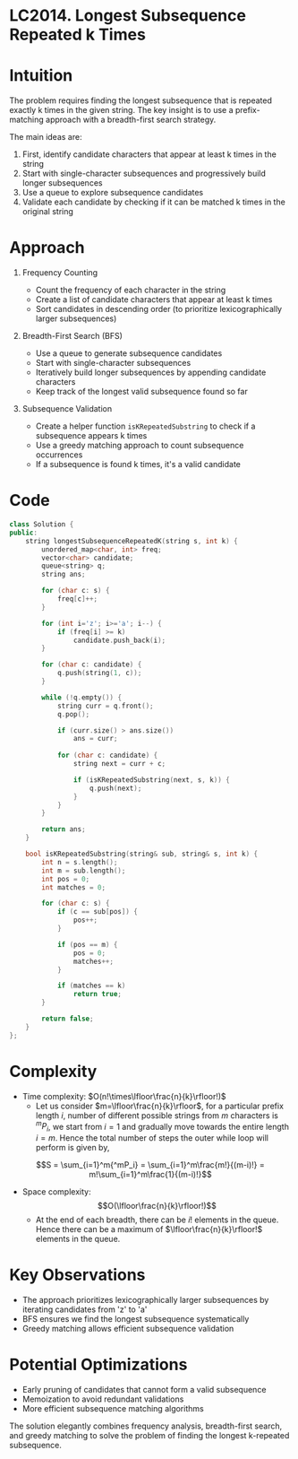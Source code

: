 LC2014. Longest Subsequence Repeated k Times
============================================

# Intuition
The problem requires finding the longest subsequence that is repeated exactly k times in the given string. The key insight is to use a prefix-matching approach with a breadth-first search strategy. 

The main ideas are:
1. First, identify candidate characters that appear at least k times in the string
2. Start with single-character subsequences and progressively build longer subsequences
3. Use a queue to explore subsequence candidates
4. Validate each candidate by checking if it can be matched k times in the original string

# Approach
1. Frequency Counting
   - Count the frequency of each character in the string
   - Create a list of candidate characters that appear at least k times
   - Sort candidates in descending order (to prioritize lexicographically larger subsequences)

2. Breadth-First Search (BFS)
   - Use a queue to generate subsequence candidates
   - Start with single-character subsequences
   - Iteratively build longer subsequences by appending candidate characters
   - Keep track of the longest valid subsequence found so far

3. Subsequence Validation
   - Create a helper function `isKRepeatedSubstring` to check if a subsequence appears k times
   - Use a greedy matching approach to count subsequence occurrences
   - If a subsequence is found k times, it's a valid candidate

# Code

```C++ []
class Solution {
public:
    string longestSubsequenceRepeatedK(string s, int k) {
        unordered_map<char, int> freq;
        vector<char> candidate;
        queue<string> q;
        string ans;

        for (char c: s) {
            freq[c]++;
        }

        for (int i='z'; i>='a'; i--) {
            if (freq[i] >= k)
                candidate.push_back(i);
        }

        for (char c: candidate) {
            q.push(string(1, c));
        }

        while (!q.empty()) {
            string curr = q.front();
            q.pop();

            if (curr.size() > ans.size()) 
                ans = curr;
            
            for (char c: candidate) {
                string next = curr + c;

                if (isKRepeatedSubstring(next, s, k)) {
                    q.push(next);
                }
            }
        }

        return ans;
    }

    bool isKRepeatedSubstring(string& sub, string& s, int k) {
        int n = s.length();
        int m = sub.length();
        int pos = 0;
        int matches = 0;

        for (char c: s) {
            if (c == sub[pos]) {
                pos++;
            }

            if (pos == m) {
                pos = 0;
                matches++;
            }

            if (matches == k) 
                return true;
        }

        return false;
    }
};
```

# Complexity
- Time complexity: $O(n!\times\lfloor\frac{n}{k}\rfloor!)$
    - Let us consider $m=\lfloor\frac{n}{k}\rfloor$, for a particular prefix length $i$, number of different possible strings from $m$ characters is $^mP_i$, we start from $i=1$ and gradually move towards the entire length $i=m$. Hence the total number of steps the outer while loop will perform is given by, 

$$S = \sum_{i=1}^m{^mP_i} = \sum_{i=1}^m\frac{m!}{(m-i)!} = m!\sum_{i=1}^m\frac{1}{(m-i)!}$$

- Space complexity: $$O(\lfloor\frac{n}{k}\rfloor!)$$
  - At the end of each breadth, there can be $i!$ elements in the queue. Hence there can be a maximum of $\lfloor\frac{n}{k}\rfloor!$ elements in the queue. 

# Key Observations
- The approach prioritizes lexicographically larger subsequences by iterating candidates from 'z' to 'a'
- BFS ensures we find the longest subsequence systematically
- Greedy matching allows efficient subsequence validation

# Potential Optimizations
- Early pruning of candidates that cannot form a valid subsequence
- Memoization to avoid redundant validations
- More efficient subsequence matching algorithms

The solution elegantly combines frequency analysis, breadth-first search, and greedy matching to solve the problem of finding the longest k-repeated subsequence.
